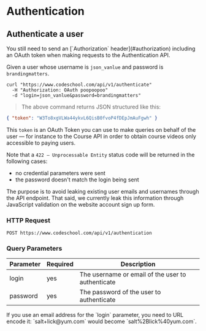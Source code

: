 # Authentication

## Authenticate a user

<aside class="notice">
You still need to send an [`Authorization` header](#authorization)
including an OAuth token when making requests to the Authentication API.
</aside>

Given a user whose username is `json_vanlue` and password is `brandingmatters`.

```shell
curl "https://www.codeschool.com/api/v1/authenticate"
  -H "Authorization: OAuth poopoopoo"
  -d "login=json_vanlue&password=brandingmatters"
```

> The above command returns JSON structured like this:

```json
{ "token": "W3To8xgVLWa44ykvL6QisB0fvoP4fDEpJmAuFgwh" }
```

This `token` is an OAuth Token you can use to make queries on
behalf of the user — for instance to the Course API in order to obtain
course videos only accessible to paying users.

Note that a `422 — Unprocessable Entity` status code will be returned in
the following cases:
- no credential parameters were sent
- the password doesn't match the login being sent

The purpose is to avoid leaking existing user emails and usernames through
the API endpoint. That said, we currently leak this information through
JavaScript validation on the website account sign up form.

### HTTP Request

`POST https://www.codeschool.com/api/v1/authentication`

### Query Parameters

Parameter | Required | Description
--------- | -------- | -----------
login     | yes      | The username or email of the user to authenticate
password  | yes      | The password of the user to authenticate

<aside class="warning">
If you use an email address for the `login` parameter, you need to URL
encode it: `salt+lick@yum.com` would become `salt%2Blick%40yum.com`.
</aside>
